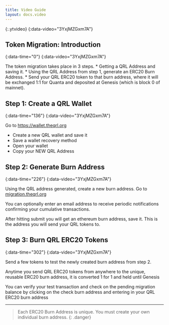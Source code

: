 ```yaml
---
title: Video Guide
layout: docs.video
---
```


>
{:.ytvideo}
{:data-video="3YxjMZGxm7A"}

## Token Migration: Introduction
{:data-time="0"}
{:data-video="3YxjMZGxm7A"}

<div markdown="1">
The token migration takes place in 3 steps.
* Getting a QRL Address and saving it.
* Using the QRL Address from step 1, generate an ERC20 Burn Address.
* Send your QRL ERC20 token to that burn address, where it will be exchanged 1:1 for Quanta and deposited at Genesis (which is block 0 of mainnet).
</div>

## Step 1: Create a QRL Wallet
{:data-time="136"}
{:data-video="3YxjMZGxm7A"}

<div markdown="1">
Go to <a href="https://wallet.theqrl.org" target="_blank">https://wallet.theqrl.org</a>

* Create a new QRL wallet and save it
* Save a wallet recovery method
* Open your wallet
* Copy your NEW QRL Address
</div>

## Step 2: Generate Burn Address
{:data-time="226"}
{:data-video="3YxjMZGxm7A"}

<div markdown="1">
Using the QRL address generated, create a new burn address.
Go to <a href="https://migration.theqrl.org" target="_blank"> migration.theqrl.org</a>

You can optionally enter an email address to receive periodic notifications confirming your cumulative transactions.

After hitting submit you will get an ethereum burn address, save it.
This is the address you will send your QRL tokens to.
</div>

## Step 3: Burn QRL ERC20 Tokens
{:data-time="302"}
{:data-video="3YxjMZGxm7A"}

<div markdown="1">


Send a few tokens to test the newly created burn address from step 2. 

Anytime you send QRL ERC20 tokens from anywhere to the unique, reusable ERC20 burn address, it is converted 1 for 1 and held until Genesis

You can verify your test transaction and check on the pending migration balance by clicking on the check burn address and entering in your QRL ERC20 burn address

</div>

---

> Each ERC20 Burn Address is unique. You must create your own individual burn address.
{: .danger}